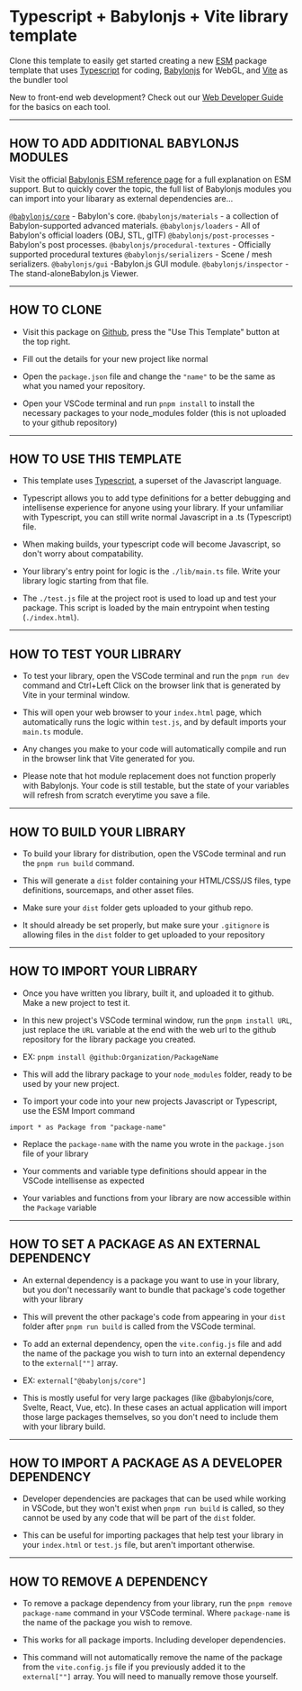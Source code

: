 # Typescript + Babylonjs + Vite library template
Clone this template to easily get started creating a new [ESM](https://nodejs.org/api/esm.html) package template that uses [Typescript](https://www.typescriptlang.org/docs/) for coding, [Babylonjs](https://www.babylonjs.com/) for WebGL, and [Vite](https://vitejs.dev/) as the bundler tool

New to front-end web development? Check out our [Web Developer Guide](https://gambitgames.gitbook.io/web-dev-guide/) for the basics on each tool.

---------------------------
HOW TO ADD ADDITIONAL BABYLONJS MODULES
---------------------------
Visit the official [Babylonjs ESM reference page](https://doc.babylonjs.com/setup/frameworkPackages/es6Support) for a full explanation on ESM support.
But to quickly cover the topic, the full list of Babylonjs modules you can import into your libarary as external dependencies are...

[```@babylonjs/core```](https://www.npmjs.com/package/@babylonjs/core) - Babylon's core.
```@babylonjs/materials``` - a collection of Babylon-supported advanced materials.
```@babylonjs/loaders``` - All of Babylon's official loaders (OBJ, STL, glTF)
```@babylonjs/post-processes``` - Babylon's post processes.
```@babylonjs/procedural-textures``` - Officially supported procedural textures
```@babylonjs/serializers``` - Scene / mesh serializers.
```@babylonjs/gui``` -Babylon.js GUI module.
```@babylonjs/inspector``` - The stand-aloneBabylon.js Viewer.


---------------------------
HOW TO CLONE
---------------------------
- Visit this package on [Github](https://github.com/GambitGamesLLC/babylon-web-template), press the "Use This Template" button at the top right.

- Fill out the details for your new project like normal

- Open the ```package.json``` file and change the ```"name"``` to be the same as what you named your repository.

- Open your VSCode terminal and run ```pnpm install``` to install the necessary packages to your node_modules folder (this is not uploaded to your github repository)

---------------------------
HOW TO USE THIS TEMPLATE
---------------------------
- This template uses [Typescript](https://www.typescriptlang.org/docs/), a superset of the Javascript language.

- Typescript allows you to add type definitions for a better debugging and intellisense experience for anyone using your library. If your unfamiliar with Typescript, you can still write normal Javascript in a .ts (Typescript) file. 

- When making builds, your typescript code will become Javascript, so don't worry about compatability.

- Your library's entry point for logic is the ```./lib/main.ts``` file. Write your library logic starting from that file.

- The ```./test.js``` file at the project root is used to load up and test your package. This script is loaded by the main entrypoint when testing (```./index.html```).

---------------------------
HOW TO TEST YOUR LIBRARY
---------------------------
- To test your library, open the VSCode terminal and run the ```pnpm run dev``` command and Ctrl+Left Click on the browser link that is generated by Vite in your terminal window. 

- This will open your web browser to your ```index.html``` page, which automatically runs the logic within ```test.js```, and by default imports your ```main.ts``` module.

- Any changes you make to your code will automatically compile and run in the browser link that Vite generated for you.

- Please note that hot module replacement does not function properly with Babylonjs. Your code is still testable, but the state of your variables will refresh from scratch everytime you save a file.

---------------------------
HOW TO BUILD YOUR LIBRARY
---------------------------
- To build your library for distribution, open the VSCode terminal and run the ```pnpm run build``` command. 

- This will generate a ```dist``` folder containing your HTML/CSS/JS files, type definitions, sourcemaps, and other asset files.

- Make sure your ```dist``` folder gets uploaded to your github repo.

- It should already be set properly, but make sure your ```.gitignore``` is allowing files in the ```dist``` folder to get uploaded to your repository

----------------------------
HOW TO IMPORT YOUR LIBRARY
----------------------------
- Once you have written you library, built it, and uploaded it to github. Make a new project to test it.

- In this new project's VSCode terminal window, run the ```pnpm install URL```, just replace the ```URL``` variable at the end with the web url to the github repository for the library package you created.

- EX: ```pnpm install @github:Organization/PackageName```

- This will add the library package to your ```node_modules``` folder, ready to be used by your new project. 

- To import your code into your new projects Javascript or Typescript, use the ESM Import command

```import * as Package from "package-name"```

- Replace the ```package-name``` with the name you wrote in the ```package.json``` file of your library

- Your comments and variable type definitions should appear in the VSCode intellisense as expected

- Your variables and functions from your library are now accessible within the ```Package``` variable

-----------------------------------------------------
HOW TO SET A PACKAGE AS AN EXTERNAL DEPENDENCY
-----------------------------------------------------
- An external dependency is a package you want to use in your library, but you don't necessarily want to bundle that package's code together with your library

- This will prevent the other package's code from appearing in your ```dist``` folder after ```pnpm run build``` is called from the VSCode terminal.

- To add an external dependency, open the ```vite.config.js``` file and add the name of the package you wish to turn into an external dependency to the ```external[""]``` array.

- EX: ```external["@babylonjs/core"]```

- This is mostly useful for very large packages (like @babylonjs/core, Svelte, React, Vue, etc). In these cases an actual application will import those large packages themselves, so you don't need to include them with your library build.

-----------------------------------------------------
HOW TO IMPORT A PACKAGE AS A DEVELOPER DEPENDENCY
-----------------------------------------------------
- Developer dependencies are packages that can be used while working in VSCode, but they won't exist when ```pnpm run build``` is called, so they cannot be used by any code that will be part of the ```dist``` folder.

- This can be useful for importing packages that help test your library in your ```index.html``` or ```test.js``` file, but aren't important otherwise.

-----------------------------------------------------
HOW TO REMOVE A DEPENDENCY
-----------------------------------------------------
- To remove a package dependency from your library, run the ```pnpm remove package-name``` command in your VSCode terminal. Where ```package-name``` is the name of the package you wish to remove.

- This works for all package imports. Including developer dependencies.

- This command will not automatically remove the name of the package from the ```vite.config.js``` file if you previously added it to the ```external[""]``` array. You will need to manually remove those yourself.
